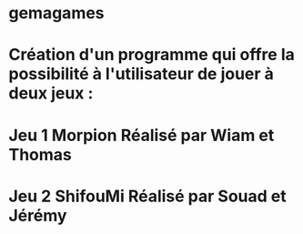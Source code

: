 # gemagames
# Création d'un programme qui offre la possibilité à l'utilisateur de jouer à deux jeux : 
# Jeu 1 Morpion Réalisé par Wiam et Thomas

# Jeu 2 ShifouMi Réalisé par Souad et Jérémy

